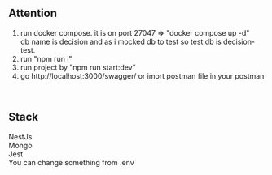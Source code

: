 <h2>Attention</h2>

1. run docker compose. it is on port 27047 => "docker compose up -d"
   <br/>
      <div>db name is decision and as i mocked db to test so test db is decision-test.</div>
2. run "npm run i"
   <br/>
3. run project by "npm run start:dev"
   <br/>
4. go http://localhost:3000/swagger/ or imort postman file in your postman

<br/>
<h2>Stack</h2>
NestJs
<br/>
Mongo
<br/>
Jest
<br/>
You can change something from .env
<br/>
